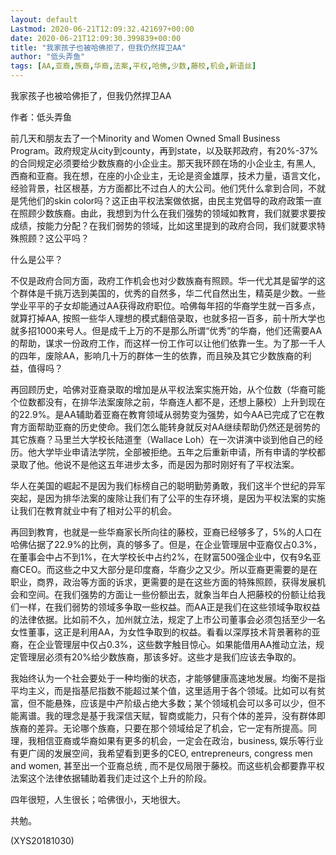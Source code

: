 ```yaml
---
layout: default
Lastmod: 2020-06-21T12:09:32.421697+00:00
date: 2020-06-21T12:09:30.399839+00:00
title: "我家孩子也被哈佛拒了，但我仍然捍卫AA"
author: "低头弄鱼"
tags: [AA,亚裔,族裔,华裔,法案,平权,哈佛,少数,藤校,机会,新语丝]
---
```


我家孩子也被哈佛拒了，但我仍然捍卫AA

作者：低头弄鱼

前几天和朋友去了一个Minority and Women Owned Small Business Program。政府规定从city到county，再到state，以及联邦政府，有20%-37%的合同规定必须要给少数族裔的小企业主。那天我环顾在场的小企业主, 有黑人, 西裔和亚裔。我在想，在座的小企业主，无论是资金雄厚，技术力量，语言文化，经验背景，社区根基，方方面都比不过白人的大公司。他们凭什么拿到合同，不就是凭他们的skin color吗？这正由平权法案做依据，由民主党倡导的政府政策一直在照顾少数族裔。由此，我想到为什么在我们强势的领域如教育，我们就要求要按成绩，按能力分配？在我们弱势的领域，比如这里提到的政府合同，我们就要求特殊照顾？这公平吗？

什么是公平？

不仅是政府合同方面，政府工作机会也对少数族裔有照顾。华一代尤其是留学的这个群体是千挑万选到美国的，优秀的自然多，华二代自然出生，精英是少数。一些学业平平的子女却能通过AA获得政府职位。哈佛每年招的华裔学生就一百多点，就算打掉AA, 按照一些华人理想的模式翻倍录取，也就多招一百多，前十所大学也就多招1000来号人。但是成千上万的不是那么所谓“优秀”的华裔，他们还需要AA的帮助，谋求一份政府工作，而这样一份工作可以让他们依靠一生。为了那一千人的四年，废除AA，影响几十万的群体一生的依靠，而且殃及其它少数族裔的利益，值得吗？

再回顾历史，哈佛对亚裔录取的增加是从平权法案实施开始，从个位数（华裔可能个位数都没有，在排华法案废除之前，华裔连人都不是，还想上藤校）上升到现在的22.9%。是AA辅助着亚裔在教育领域从弱势变为强势，如今AA已完成了它在教育方面帮助亚裔的历史使命。我们怎么能转身就反对AA继续帮助仍然还是弱势的其它族裔？马里兰大学校长陆道奎（Wallace Loh）在一次讲演中谈到他自己的经历。他大学毕业申请法学院，全部被拒绝。五年之后重新申请，所有申请的学校都录取了他。他说不是他这五年进步太多，而是因为那时刚好有了平权法案。

华人在美国的崛起不是因为我们标榜自己的聪明勤劳勇敢，我们这半个世纪的异军突起，是因为排华法案的废除让我们有了公平的生存环境，是因为平权法案的实施让我们在教育就业中有了相对公平的机会。

再回到教育，也就是一些华裔家长所向往的藤校，亚裔已经够多了，5%的人口在哈佛佔据了22.9%的比例，真的够多了。但是，在企业管理层中亚裔仅占0.3%，在董事会中占不到1%，在大学校长中占约2%，在财富500强企业中，仅有9名亚裔CEO。而这些之中又大部分是印度裔，华裔少之又少。所以亚裔更需要的是在职业，商界，政治等方面的诉求，更需要的是在这些方面的特殊照顾，获得发展机会和空间。在我们强势的方面让一些份额出去，就象当年白人把藤校的份额让给我们一样，在我们弱势的领域多争取一些权益。而AA正是我们在这些领域争取权益的法律依据。比如前不久，加州就立法，规定了上市公司董事会必须包括至少一名女性董事，这正是利用AA，为女性争取到的权益。看看以深厚技术背景著称的亚裔，在企业管理层中仅占0.3%，这些数字触目惊心。如果能借用AA推动立法，规定管理层必须有20%给少数族裔，那该多好。这些才是我们应该去争取的。

我始终认为一个社会要处于一种均衡的状态，才能够健康高速地发展。均衡不是指平均主义，而是指基尼指数不能超过某个值，这里适用于各个领域。比如可以有贫富，但不能悬殊，应该是中产阶级占绝大多数；某个领域机会可以多可以少，但不能离谱。我的理念是基于我深信天赋，智商或能力，只有个体的差异，没有群体即族裔的差异。无论哪个族裔，只要在那个领域给足了机会，它一定有所提高。同理，我相信亚裔或华裔如果有更多的机会，一定会在政治，business, 娱乐等行业有更广阔的发展空间，我希望看到更多的CEO, entrepreneurs, congress men and women, 甚至出一个亚裔总统 , 而不是仅局限于藤校。而这些机会都要靠平权法案这个法律依据辅助着我们走过这个上升的阶段。

四年很短，人生很长；哈佛很小，天地很大。

共勉。

(XYS20181030)


